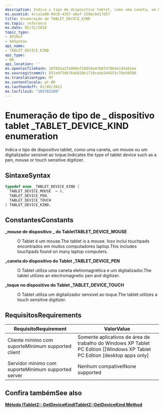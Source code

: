 ```yaml
---
description: Indica o tipo de dispositivo tablet, como uma caneta, um mouse ou um digitalizador sensível ao toque.
ms.assetid: 4cca1e09-99c0-4357-a6ef-159bc8d17d57
title: Enumeração de TABLET_DEVICE_KIND
ms.topic: reference
ms.date: 05/31/2018
topic_type:
- APIRef
- kbSyntax
api_name:
- TABLET_DEVICE_KIND
api_type:
- NA
api_location: ''
ms.openlocfilehash: 18f691a2fa909ef28059a4788f4f8b4e184a61ee
ms.sourcegitcommit: 831e8f3db78ab820e1710cede244553c70e50500
ms.translationtype: MT
ms.contentlocale: pt-BR
ms.lasthandoff: 01/08/2021
ms.locfileid: "105782209"
---
```

# <a name="tablet_device_kind-enumeration"></a><span data-ttu-id="a672f-103">Enumeração de tipo de \_ dispositivo tablet \_</span><span class="sxs-lookup"><span data-stu-id="a672f-103">TABLET\_DEVICE\_KIND enumeration</span></span>

<span data-ttu-id="a672f-104">Indica o tipo de dispositivo tablet, como uma caneta, um mouse ou um digitalizador sensível ao toque.</span><span class="sxs-lookup"><span data-stu-id="a672f-104">Indicates the type of tablet device such as a pen, mouse or touch sensitive digitizer.</span></span>

## <a name="syntax"></a><span data-ttu-id="a672f-105">Sintaxe</span><span class="sxs-lookup"><span data-stu-id="a672f-105">Syntax</span></span>


```C++
typedef enum _TABLET_DEVICE_KIND { 
  TABLET_DEVICE_MOUSE  = 0,
  TABLET_DEVICE_PEN,
  TABLET_DEVICE_TOUCH
} TABLET_DEVICE_KIND;
```



## <a name="constants"></a><span data-ttu-id="a672f-106">Constantes</span><span class="sxs-lookup"><span data-stu-id="a672f-106">Constants</span></span>

<dl> <dt>

<span data-ttu-id="a672f-107"><span id="TABLET_DEVICE_MOUSE"></span><span id="tablet_device_mouse"></span>**\_mouse de dispositivo \_ do Tablet**</span><span class="sxs-lookup"><span data-stu-id="a672f-107"><span id="TABLET_DEVICE_MOUSE"></span><span id="tablet_device_mouse"></span>**TABLET\_DEVICE\_MOUSE**</span></span>
</dt> <dd>

<span data-ttu-id="a672f-108">O Tablet é um mouse.</span><span class="sxs-lookup"><span data-stu-id="a672f-108">The tablet is a mouse.</span></span> <span data-ttu-id="a672f-109">Isso inclui touchpads encontrados em muitos computadores laptop.</span><span class="sxs-lookup"><span data-stu-id="a672f-109">This includes touchpads found on many laptop computers.</span></span>

</dd> <dt>

<span data-ttu-id="a672f-110"><span id="TABLET_DEVICE_PEN"></span><span id="tablet_device_pen"></span>**\_caneta do dispositivo do Tablet \_**</span><span class="sxs-lookup"><span data-stu-id="a672f-110"><span id="TABLET_DEVICE_PEN"></span><span id="tablet_device_pen"></span>**TABLET\_DEVICE\_PEN**</span></span>
</dt> <dd>

<span data-ttu-id="a672f-111">O Tablet utiliza uma caneta eletromagnética e um digitalizador.</span><span class="sxs-lookup"><span data-stu-id="a672f-111">The tablet utilizes an electromagnetic pen and digitizer.</span></span>

</dd> <dt>

<span data-ttu-id="a672f-112"><span id="TABLET_DEVICE_TOUCH"></span><span id="tablet_device_touch"></span>**\_toque no dispositivo do Tablet \_**</span><span class="sxs-lookup"><span data-stu-id="a672f-112"><span id="TABLET_DEVICE_TOUCH"></span><span id="tablet_device_touch"></span>**TABLET\_DEVICE\_TOUCH**</span></span>
</dt> <dd>

<span data-ttu-id="a672f-113">O Tablet utiliza um digitalizador sensível ao toque.</span><span class="sxs-lookup"><span data-stu-id="a672f-113">The tablet utilizes a touch sensitive digitizer.</span></span>

</dd> </dl>

## <a name="requirements"></a><span data-ttu-id="a672f-114">Requisitos</span><span class="sxs-lookup"><span data-stu-id="a672f-114">Requirements</span></span>



| <span data-ttu-id="a672f-115">Requisito</span><span class="sxs-lookup"><span data-stu-id="a672f-115">Requirement</span></span> | <span data-ttu-id="a672f-116">Valor</span><span class="sxs-lookup"><span data-stu-id="a672f-116">Value</span></span> |
|-------------------------------------|---------------------------------------------------------------|
| <span data-ttu-id="a672f-117">Cliente mínimo com suporte</span><span class="sxs-lookup"><span data-stu-id="a672f-117">Minimum supported client</span></span><br/> | <span data-ttu-id="a672f-118">Somente aplicativos de área de trabalho do Windows XP Tablet PC Edition \[\]</span><span class="sxs-lookup"><span data-stu-id="a672f-118">Windows XP Tablet PC Edition \[desktop apps only\]</span></span><br/> |
| <span data-ttu-id="a672f-119">Servidor mínimo com suporte</span><span class="sxs-lookup"><span data-stu-id="a672f-119">Minimum supported server</span></span><br/> | <span data-ttu-id="a672f-120">Nenhum compatível</span><span class="sxs-lookup"><span data-stu-id="a672f-120">None supported</span></span><br/>                                     |



## <a name="see-also"></a><span data-ttu-id="a672f-121">Confira também</span><span class="sxs-lookup"><span data-stu-id="a672f-121">See also</span></span>

<dl> <dt>

[<span data-ttu-id="a672f-122">**Método ITablet2:: GetDeviceKind**</span><span class="sxs-lookup"><span data-stu-id="a672f-122">**ITablet2::GetDeviceKind Method**</span></span>](itablet2-getdevicekind.md)
</dt> </dl>

 

 




